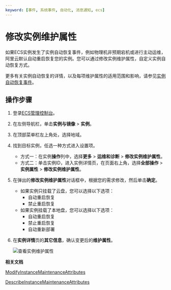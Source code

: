 ```yaml
---
keyword: [事件, 系统事件, 自动化, 消息通知, ecs]
---
```


# 修改实例维护属性

如果ECS实例发生了实例自动恢复事件，例如物理机非预期宕机或进行主动运维，阿里云默认自动重启恢复您的实例。您可以通过修改实例维护属性，自定义实例自动恢复方式。

更多有关实例自动恢复的详情，以及每项维护属性的适用范围和影响，请参见[实例自动恢复事件](/cn.zh-CN/运维与监控/系统事件/实例自动恢复事件.md)。

## 操作步骤

1.  登录[ECS管理控制台](https://ecs.console.aliyun.com)。

2.  在左侧导航栏，单击**实例与镜像** \> **实例**。

3.  在顶部菜单栏左上角处，选择地域。

4.  找到目标实例，任选一种方式进入设置项。

    -   方式一：在实例**操作**列中，选择**更多** \> **运维和诊断** \> **修改实例维护属性**。
    -   方式二：单击实例ID，进入实例详情页，在页面右上角，选择**全部操作** \> **实例属性** \> **修改实例维护属性**。
5.  在弹出的**修改实例维护属性**对话框中，根据您的需求修改，然后单击**确定**。

    -   如果实例只挂载了云盘，您可以选择以下选项：
        -   自动重启恢复
        -   禁止重启恢复
    -   如果实例挂载了本地盘，您可以选择以下选项：
        -   自动重启恢复
        -   禁止重启恢复
        -   自动重新部署
6.  在**实例详情**页的**其它信息**，确认变更后的**维护属性**。

    ![查看实例维护属性](https://static-aliyun-doc.oss-accelerate.aliyuncs.com/assets/img/zh-CN/4892493061/p94325.png)


**相关文档**  


[ModifyInstanceMaintenanceAttributes](/cn.zh-CN/API参考/运维与监控/ModifyInstanceMaintenanceAttributes.md)

[DescribeInstanceMaintenanceAttributes](/cn.zh-CN/API参考/运维与监控/DescribeInstanceMaintenanceAttributes.md)

